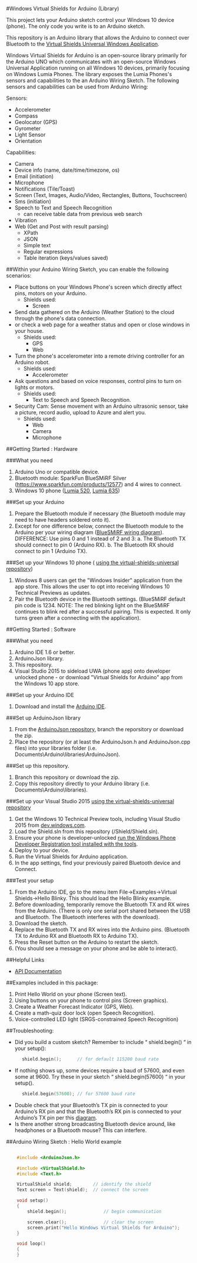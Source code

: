 ﻿

#Windows Virtual Shields for Arduino (Library)

This project lets your Arduino sketch control your Windows 10 device (phone). The only code you write is to an Arduino sketch.

This repository is an Arduino library that allows the Arduino to connect over Bluetooth to the [Virtual Shields Universal Windows Application](https://github.com/ms-iot/virtual-shields-universal).

Windows Virtual Shields for Arduino is an open-source library primarily for the Arduino UNO which communicates with an open-source Windows Universal Application
running on all Windows 10 devices, primarily focusing on Windows Lumia Phones.  The library exposes the Lumia Phones's sensors and capabilities to the an Arduino Wiring Sketch.
The following sensors and capabilities can be used from Arduino Wiring:

Sensors:
* Accelerometer
* Compass
* Geolocator (GPS)
* Gyrometer
* Light Sensor
* Orientation
 
Capabilities:
* Camera
* Device info (name, date/time/timezone, os)
* Email (initiation)
* Microphone
* Notifications (Tile/Toast)
* Screen (Text, Images, Audio/Video, Rectangles, Buttons, Touchscreen)
* Sms (initiation)
* Speech to Text and Speech Recognition
  * can receive table data from previous web search 
* Vibration
* Web (Get and Post with result parsing)
  * XPath
  * JSON
  * Simple text
  * Regular expressions
  * Table iteration (keys/values saved)

##Within your Arduino Wiring Sketch, you can enable the following scenarios:

* Place buttons on your Windows Phone's screen which directly affect pins, motors on your Arduino.
  * Shields used:
     * Screen 
* Send data gathered on the Arduino (Weather Station) to the cloud through the phone's data connection.
* or check a web page for a weather status and open or close windows in your house. 
  * Shields used:
     * GPS
     * Web 
* Turn the phone's accelerometer into a remote driving controller for an Arduino robot.
  * Shields used:
     * Accelerometer 
* Ask questions and based on voice responses, control pins to turn on lights or motors.
  * Shields used:
     * Text to Speech and Speech Recognition. 
* Security Cam: Sense movement with an Arduino ultrasonic sensor, take a picture, record audio, upload to Azure and alert you.
  * Shields used:
     * Web
     * Camera
     * Microphone 

##Getting Started : Hardware

###What you need
 1. Arduino Uno or compatible device.
 2. Bluetooth module: SparkFun BlueSMiRF Silver (https://www.sparkfun.com/products/12577) and 4 wires to connect.
 3. Windows 10 phone ([Lumia 520](http://www.microsoft.com/en-us/mobile/phone/lumia520/), [Lumia 635](http://www.microsoft.com/en-us/mobile/phone/lumia635/))

###Set up your Arduino
 1. Prepare the Bluetooth module if necessary (the Bluetooth module may need to have headers soldered onto it).
 2. Except for one difference below, connect the Bluetooth module to the Arduino per your wiring diagram ([BlueSMiRF wiring diagram](https://learn.sparkfun.com/tutorials/using-the-bluesmirf/hardware-hookup)).
    DIFFERENCE: Use pins 0 and 1 instead of 2 and 3:
    a. The Bluetooth TX should connect to pin 0 (Arduino RX).
    b. The Bluetooth RX should connect to pin 1 (Arduino TX).

###Set up your Windows 10 phone ( [using the virtual-shields-universal repository](https://github.com/ms-iot/virtual-shields-universal))
 1. Windows 8 users can get the "Windows Insider" application from the app store. This allows the user to opt into receiving Windows 10 Technical Previews as updates.
 2. Pair the Bluetooth device in the Bluetooth settings. (BlueSMiRF default pin code is 1234. NOTE: The red blinking light on the BlueSMiRF continues to blink red after a successful pairing. This is expected. It only turns green after a connecting with the application).

##Getting Started : Software

###What you need
 1. Arduino IDE 1.6 or better.
 2. ArduinoJson library.
 3. This repository.
 4. Visual Studio 2015 to sideload UWA (phone app) onto developer unlocked phone - or download "Virtual Shields for Arduino" app from the Windows 10 app store.

###Set up your Arduino IDE
 1. Download and install the [Arduino IDE](http://www.arduino.cc/en/Main/Software).

###Set up ArduinoJson library
 1. From the [ArduinoJson repository](https://github.com/bblanchon/ArduinoJson), branch the reporsitory or download the zip.
 2. Place the repository (or at least the ArduinoJson.h and ArduinoJson.cpp files) into your libraries folder (i.e. Documents\Arduino\libraries\ArduinoJson\).

###Set up this repository.
 1. Branch this repository or download the zip.
 2.	Copy this repository directly to your Arduino library (i.e. Documents\Arduino\libraries\).

###Set up your Visual Studio 2015 [using the virtual-shields-universal repository](https://github.com/ms-iot/virtual-shields-universal)
 1. Get the Windows 10 Technical Preview tools, including Visual Studio 2015 from [dev.windows.com](https://dev.windows.com/en-us/windows-10-developer-preview-tools).
 2. Load the Shield.sln from this repository (<repository>/Shield/Shield.sln).
 3. Ensure your phone is developer-unlocked [run the Windows Phone Developer Registration tool installed with the tools](https://msdn.microsoft.com/en-us/library/windows/apps/dn614128.aspx). 
 4. Deploy to your device.
 5. Run the Virtual Shields for Arduino application.
 6. In the app settings, find your previously paired Bluetooth device and Connect.

###Test your setup
 1. From the Arduino IDE, go to the menu item File->Examples->Virtual Shields->Hello Blinky. This should load the Hello Blinky example.
 2. Before downloading, temporarily remove the Bluetooth TX and RX wires from the Arduino. (There is only one serial port shared between the USB and Bluetooth. The Bluetooth interferes with the download).
 3. Download the sketch.
 4. Replace the Bluetooth TX and RX wires into the Arduino pins. (Bluetooth TX to Arduino RX and Bluetooth RX to Arduino TX).
 5. Press the Reset button on the Arduino to restart the sketch.
 6. (You should see a message on your phone and be able to interact).

##Helpful Links
 * [API Documentation](http://./docs/html/index.html)

##Examples included in this package:
 1. Print Hello World on your phone (Screen text).
 2. Using buttons on your phone to control pins (Screen graphics).
 3. Create a Weather Forecast Indicator (GPS, Web).
 4. Create a math-quiz door lock (open Speech Recognition).
 5. Voice-controlled LED light (SRGS-constrained Speech Recognition)

##Troubleshooting:
*	Did you build a custom sketch? Remember to include “ shield.begin() “ in your setup():

```c++
      shield.begin();      // for default 115200 baud rate
```

*	If nothing shows up, some devices require a baud of 57600, and even some at 9600. Try these in your sketch “ shield.begin(57600) “ in your setup().

```c++
      shield.begin(57600); // for 57600 baud rate
```

*	Double check that your Bluetooth’s TX pin is connected to your Arduino’s RX pin and that the Bluetooth’s RX pin is connected to your Arduino’s TX pin per this [diagram](https://learn.sparkfun.com/tutorials/using-the-bluesmirf/hardware-hookup).
*	Is there another strong broadcasting Bluetooth device around, like headphones or a Bluetooth mouse? This can interfere.

##Arduino Wiring Sketch : Hello World example

```c++

    #include <ArduinoJson.h>

    #include <VirtualShield.h>
    #include <Text.h>

    VirtualShield shield;        // identify the shield
    Text screen = Text(shield);  // connect the screen

    void setup()
    {
	    shield.begin();              // begin communication

	    screen.clear();              // clear the screen
	    screen.print("Hello Windows Virtual Shields for Arduino");	 
    }

    void loop()
    {
    }
```
